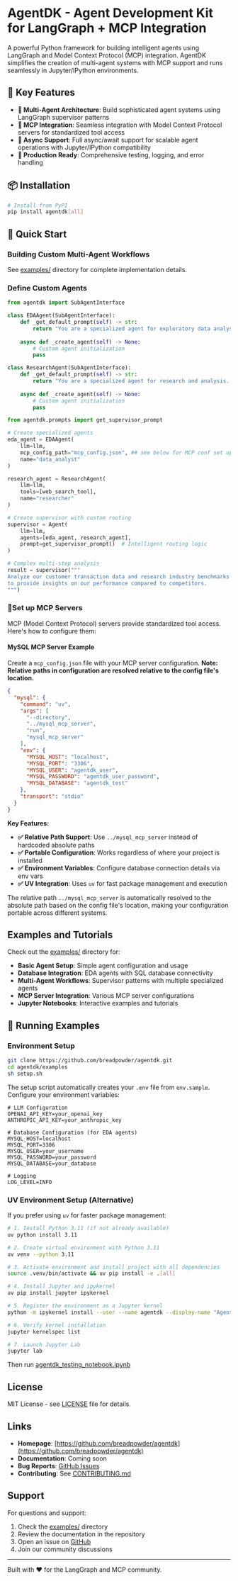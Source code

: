# AgentDK - Agent Development Kit for LangGraph + MCP Integration

A powerful Python framework for building intelligent agents using LangGraph and Model Context Protocol (MCP) integration. AgentDK simplifies the creation of multi-agent systems with MCP support and runs seamlessly in Jupyter/IPython environments.

## 🚀 Key Features

- **🤖 Multi-Agent Architecture**: Build sophisticated agent systems using LangGraph supervisor patterns
- **🔌 MCP Integration**: Seamless integration with Model Context Protocol servers for standardized tool access
- **🔄 Async Support**: Full async/await support for scalable agent operations with Jupyter/IPython compatibility
- **🎯 Production Ready**: Comprehensive testing, logging, and error handling

## 📦 Installation

```bash
# Install from PyPI
pip install agentdk[all] 

```

## 🏁 Quick Start

### Building Custom Multi-Agent Workflows

See [examples/](examples/) directory for complete implementation details.

### Define Custom Agents
```python
from agentdk import SubAgentInterface

class EDAAgent(SubAgentInterface):
    def _get_default_prompt(self) -> str:
        return "You are a specialized agent for exploratory data analysis..."
    
    async def _create_agent(self) -> None:
        # Custom agent initialization
        pass

class ResearchAgent(SubAgentInterface):
    def _get_default_prompt(self) -> str:
        return "You are a specialized agent for research and analysis..."
    
    async def _create_agent(self) -> None:
        # Custom agent initialization
        pass
```

```python
from agentdk.prompts import get_supervisor_prompt

# Create specialized agents
eda_agent = EDAAgent(
    llm=llm,
    mcp_config_path="mcp_config.json", ## see below for MCP conf set up
    name="data_analyst"
)

research_agent = ResearchAgent(
    llm=llm,
    tools=[web_search_tool],
    name="researcher"
)

# Create supervisor with custom routing
supervisor = Agent(
    llm=llm,
    agents=[eda_agent, research_agent],
    prompt=get_supervisor_prompt()  # Intelligent routing logic
)

# Complex multi-step analysis
result = supervisor("""
Analyze our customer transaction data and research industry benchmarks 
to provide insights on our performance compared to competitors.
""")
```

### 🔧Set up MCP Servers
MCP (Model Context Protocol) servers provide standardized tool access. Here's how to configure them:

#### MySQL MCP Server Example

Create a `mcp_config.json` file with your MCP server configuration. **Note: Relative paths in configuration are resolved relative to the config file's location.**

```json
{
  "mysql": {
    "command": "uv",
    "args": [
      "--directory",
      "../mysql_mcp_server",
      "run",
      "mysql_mcp_server"
    ],
    "env": {
      "MYSQL_HOST": "localhost",
      "MYSQL_PORT": "3306",
      "MYSQL_USER": "agentdk_user",
      "MYSQL_PASSWORD": "agentdk_user_password",
      "MYSQL_DATABASE": "agentdk_test"
    },
    "transport": "stdio"
  }
}
```

**Key Features:**
- **✅ Relative Path Support**: Use `../mysql_mcp_server` instead of hardcoded absolute paths
- **✅ Portable Configuration**: Works regardless of where your project is installed
- **✅ Environment Variables**: Configure database connection details via env vars
- **✅ UV Integration**: Uses `uv` for fast package management and execution

The relative path `../mysql_mcp_server` is automatically resolved to the absolute path based on the config file's location, making your configuration portable across different systems.

## Examples and Tutorials
Check out the [examples/](examples/) directory for:
- **Basic Agent Setup**: Simple agent configuration and usage
- **Database Integration**: EDA agents with SQL database connectivity  
- **Multi-Agent Workflows**: Supervisor patterns with multiple specialized agents
- **MCP Server Integration**: Various MCP server configurations
- **Jupyter Notebooks**: Interactive examples and tutorials


## 🔧 Running Examples
### Environment Setup

```bash
git clone https://github.com/breadpowder/agentdk.git
cd agentdk/examples
sh setup.sh
```

The setup script automatically creates your `.env` file from `env.sample`. Configure your environment variables:
```env
# LLM Configuration
OPENAI_API_KEY=your_openai_key
ANTHROPIC_API_KEY=your_anthropic_key

# Database Configuration (for EDA agents)
MYSQL_HOST=localhost
MYSQL_PORT=3306
MYSQL_USER=your_username
MYSQL_PASSWORD=your_password
MYSQL_DATABASE=your_database

# Logging
LOG_LEVEL=INFO
```

### UV Environment Setup (Alternative)

If you prefer using `uv` for faster package management:

```bash
# 1. Install Python 3.11 (if not already available)
uv python install 3.11

# 2. Create virtual environment with Python 3.11
uv venv --python 3.11

# 3. Activate environment and install project with all dependencies
source .venv/bin/activate && uv pip install -e .[all]

# 4. Install Jupyter and ipykernel
uv pip install jupyter ipykernel

# 5. Register the environment as a Jupyter kernel
python -m ipykernel install --user --name agentdk --display-name "AgentDK (Python 3.11)"

# 6. Verify kernel installation
jupyter kernelspec list

# 7. Launch Jupyter Lab
jupyter lab
```
Then run [agentdk_testing_notebook.ipynb](examples/agentdk_testing_notebook.ipynb)

## License
MIT License - see [LICENSE](LICENSE) file for details.
## Links
- **Homepage**: [https://github.com/breadpowder/agentdk](https://github.com/breadpowder/agentdk)
- **Documentation**: Coming soon
- **Bug Reports**: [GitHub Issues](https://github.com/breadpowder/agentdk/issues)
- **Contributing**: See [CONTRIBUTING.md](CONTRIBUTING.md)

## Support

For questions and support:

1. Check the [examples/](examples/) directory
2. Review the documentation in the repository
3. Open an issue on [GitHub](https://github.com/breadpowder/agentdk/issues)
4. Join our community discussions

---

Built with ❤️ for the LangGraph and MCP community. 